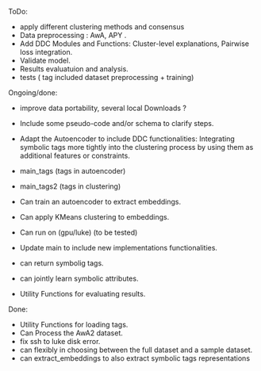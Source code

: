 ToDo:  

- apply different clustering methods and consensus
- Data preprocessing : AwA, APY .
- Add DDC Modules and Functions: Cluster-level explanations, Pairwise loss integration.
- Validate model.
- Results evaluatuion and analysis.
- tests ( tag included dataset preprocessing + training)

Ongoing/done:  

- improve data portability, several local Downloads ?

- Include some pseudo-code and/or schema to clarify steps.
- Adapt the Autoencoder to include DDC functionalities: Integrating symbolic tags more tightly into the clustering process by using them as additional features or constraints.
- main_tags (tags in autoencoder)
- main_tags2 (tags in clustering)
- Can train an autoencoder to extract embeddings.
- Can apply KMeans clustering to embeddings.
- Can run on (gpu/luke) (to be tested)
- Update main to include new implementations functionalities.
- can return symbolig tags.
- can jointly learn symbolic attributes.
- Utility Functions for evaluating results.

Done:  

- Utility Functions for loading tags.
- Can Process the AwA2 dataset.
- fix ssh to luke disk error.
- can flexibly in choosing between the full dataset and a sample dataset.
- can extract_embeddings to also extract symbolic tags representations